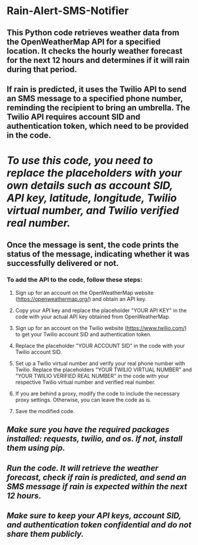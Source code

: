 # Rain-Alert-SMS-Notifier
## This Python code retrieves weather data from the OpenWeatherMap API for a specified location. It checks the hourly weather forecast for the next 12 hours and determines if it will rain during that period.
## If rain is predicted, it uses the Twilio API to send an SMS message to a specified phone number, reminding the recipient to bring an umbrella. The Twilio API requires account SID and authentication token, which need to be provided in the code.

# _**To use this code, you need to replace the placeholders with your own details such as account SID, API key, latitude, longitude, Twilio virtual number, and Twilio verified real number.**_

## **Once the message is sent, the code prints the status of the message, indicating whether it was successfully delivered or not.**

### **To add the API to the code, follow these steps:**

1. Sign up for an account on the OpenWeatherMap website (https://openweathermap.org/) and obtain an API key.

2. Copy your API key and replace the placeholder "YOUR API KEY" in the code with your actual API key obtained from OpenWeatherMap.

3. Sign up for an account on the Twilio website (https://www.twilio.com/) to get your Twilio account SID and authentication token.

4. Replace the placeholder "YOUR ACCOUNT SID" in the code with your Twilio account SID.

5. Set up a Twilio virtual number and verify your real phone number with Twilio. Replace the placeholders "YOUR TWILIO VIRTUAL NUMBER" and "YOUR TWILIO VERIFIED REAL NUMBER" in the code with your respective Twilio virtual number and verified real number.

6. If you are behind a proxy, modify the code to include the necessary proxy settings. Otherwise, you can leave the code as is.

7. Save the modified code.

## _Make sure you have the required packages installed: requests, twilio, and os. If not, install them using pip._

## _Run the code. It will retrieve the weather forecast, check if rain is predicted, and send an SMS message if rain is expected within the next 12 hours._

## _Make sure to keep your API keys, account SID, and authentication token confidential and do not share them publicly._
